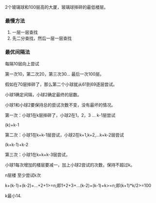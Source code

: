 2个玻璃球和100层高的大厦，玻璃球摔碎的最低楼层。

### 最慢方法

1. 一层一层查找
2. 先二分查找，然后一层一层查找

### 最优间隔法

每隔10层向上尝试

第一次10，第二次20，第三次30... 最后一次100层。

假如在70层摔碎了，那么第二个小球就从61到69逐层尝试。

小球1确定间隔，小球2确定最终的层数。

小球1和小球2要保持总的尝试次数不变，没有最坏的情况。

第一次：小球1在k层摔碎了，小球2在1，2，3 ... k-1层尝试

(k)+k-1

第二次：小球1在k+k-1层尝试，小球2在k+1,k+2,...k+k-2层尝试

(k+k-1)+k-2

第三次：小球1在k+k+k-3层尝试，



小球1每次增加的楼层要减一，加上小球2尝试的次数，保持不超过k。



n层楼 至少尝试k次

k+(k-1)+(k-2)+...+2+1>=n;即1+2+3+...(k-2)+(k-1)+k>=n;即(k+1)*k/2>=100

k最小14.